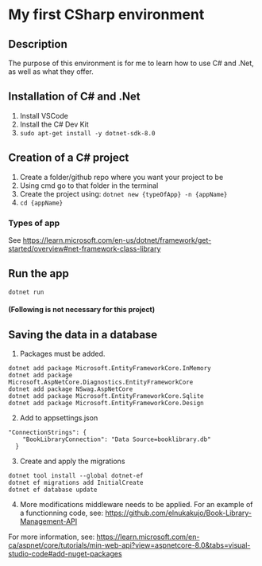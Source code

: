 # My first CSharp environment

## Description
The purpose of this environment is for me to learn how to use C# and .Net, as well as what they offer.

## Installation of C# and .Net

1. Install VSCode
2. Install the C# Dev Kit
3. ```sudo apt-get install -y dotnet-sdk-8.0 ```

## Creation of a C# project

1. Create a folder/github repo where you want your project to be
2. Using cmd go to that folder in the terminal
3. Create the project using:
    ```dotnet new {typeOfApp} -n {appName}```
4. ```cd {appName}```

### Types of app

See https://learn.microsoft.com/en-us/dotnet/framework/get-started/overview#net-framework-class-library

## Run the app

    dotnet run

#### (Following is not necessary for this project)

## Saving the data in a database
1. Packages must be added.
```
dotnet add package Microsoft.EntityFrameworkCore.InMemory
dotnet add package Microsoft.AspNetCore.Diagnostics.EntityFrameworkCore
dotnet add package NSwag.AspNetCore
dotnet add package Microsoft.EntityFrameworkCore.Sqlite
dotnet add package Microsoft.EntityFrameworkCore.Design
```
2. Add to appsettings.json
```
"ConnectionStrings": {
    "BookLibraryConnection": "Data Source=booklibrary.db"
  }
```
3. Create and apply the migrations
```
dotnet tool install --global dotnet-ef
dotnet ef migrations add InitialCreate
dotnet ef database update
```
4. More modifications middleware needs to be applied. For an example of a functionning code, see:
https://github.com/elnukakujo/Book-Library-Management-API

For more information, see:
https://learn.microsoft.com/en-ca/aspnet/core/tutorials/min-web-api?view=aspnetcore-8.0&tabs=visual-studio-code#add-nuget-packages
